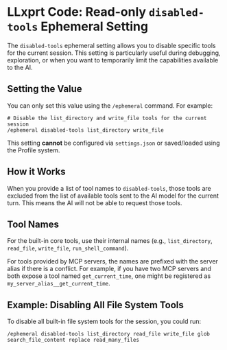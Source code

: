 # LLxprt Code: Read-only `disabled-tools` Ephemeral Setting

The `disabled-tools` ephemeral setting allows you to disable specific tools for the current session. This setting is particularly useful during debugging, exploration, or when you want to temporarily limit the capabilities available to the AI.

## Setting the Value

You can only set this value using the `/ephemeral` command. For example:

```
# Disable the list_directory and write_file tools for the current session
/ephemeral disabled-tools list_directory write_file
```

This setting **cannot** be configured via `settings.json` or saved/loaded using the Profile system.

## How it Works

When you provide a list of tool names to `disabled-tools`, those tools are excluded from the list of available tools sent to the AI model for the current turn. This means the AI will not be able to request those tools.

## Tool Names

For the built-in core tools, use their internal names (e.g., `list_directory`, `read_file`, `write_file`, `run_shell_command`).

For tools provided by MCP servers, the names are prefixed with the server alias if there is a conflict. For example, if you have two MCP servers and both expose a tool named `get_current_time`, one might be registered as `my_server_alias__get_current_time`.

## Example: Disabling All File System Tools

To disable all built-in file system tools for the session, you could run:
```
/ephemeral disabled-tools list_directory read_file write_file glob search_file_content replace read_many_files
```